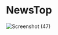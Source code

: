 # NewsTop
![Screenshot (47)](https://github.com/Sre-eja-09/NewsTop/assets/104756330/0a131556-4ba2-4f19-9ef9-f2ccf99d7fc5)
